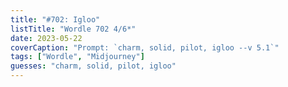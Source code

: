 ```yaml
---
title: "#702: Igloo"
listTitle: "Wordle 702 4/6*"
date: 2023-05-22
coverCaption: "Prompt: `charm, solid, pilot, igloo --v 5.1`"
tags: ["Wordle", "Midjourney"]
guesses: "charm, solid, pilot, igloo"
---
```

